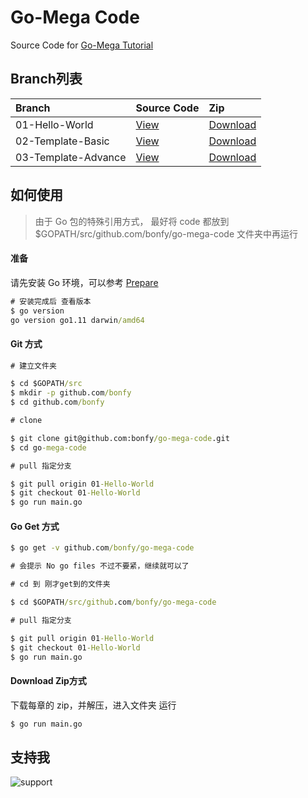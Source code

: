 # Go-Mega Code

Source Code for [Go-Mega Tutorial](https://github.com/bonfy/go-mega)


## Branch列表

| Branch | Source Code | Zip |
| :--- | :--- | :--- |
| 01-Hello-World | [View](https://github.com/bonfy/go-mega-code/tree/01-Hello-World) | [Download](https://github.com/bonfy/go-mega-code/archive/v0.1.zip)|
| 02-Template-Basic | [View](https://github.com/bonfy/go-mega-code/tree/02-Template)  | [Download](https://github.com/bonfy/go-mega-code/archive/v0.2.zip)|
| 03-Template-Advance | [View](https://github.com/bonfy/go-mega-code/tree/03-Template-Advance) | [Download](https://github.com/bonfy/go-mega-code/archive/v0.3.zip) |

## 如何使用

> 由于 Go 包的特殊引用方式， 最好将 code 都放到 $GOPATH/src/github.com/bonfy/go-mega-code 文件夹中再运行


#### 准备

请先安装 Go 环境，可以参考 [Prepare](https://go-mega.bonfy.im/00-prepare)

```cmd
# 安装完成后 查看版本
$ go version
go version go1.11 darwin/amd64
```

#### Git 方式

```cmd
# 建立文件夹

$ cd $GOPATH/src
$ mkdir -p github.com/bonfy
$ cd github.com/bonfy

# clone

$ git clone git@github.com:bonfy/go-mega-code.git
$ cd go-mega-code

# pull 指定分支

$ git pull origin 01-Hello-World
$ git checkout 01-Hello-World
$ go run main.go
```

#### Go Get 方式

```cmd
$ go get -v github.com/bonfy/go-mega-code

# 会提示 No go files 不过不要紧，继续就可以了

# cd 到 刚才get到的文件夹

$ cd $GOPATH/src/github.com/bonfy/go-mega-code

# pull 指定分支

$ git pull origin 01-Hello-World
$ git checkout 01-Hello-World
$ go run main.go

```

#### Download Zip方式

下载每章的 zip，并解压，进入文件夹 运行 

```cmd
$ go run main.go
```


## 支持我

![support](https://github.com/bonfy/go-mega/blob/master/images/sponsor.jpg?raw=true)


